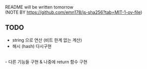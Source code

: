 README will be written tomorrow <br>
(NOTE BY https://github.com/emn178/js-sha256?tab=MIT-1-ov-file)



## TODO
- string 으로 연산 (비트 한계 없는 계산) <br>
- 해시 (hash) 다시구현 <br>
<br>
- 다른 기능들 구현 & 나중에 return 함수 구현